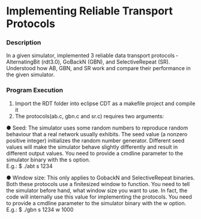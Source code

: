 Implementing Reliable Transport Protocols
=================================

### Description

In a given simulator, implemented 3 reliable data transport protocols ­ Alternating­Bit (rdt3.0), Go­Back­N (GBN), and Selective­Repeat (SR). Understood how AB, GBN, and SR work and compare their performance in the given simulator.

### Program Execution

1) Import the RDT folder into eclipse CDT as a makefile project and compile it													
2) The protocols(ab.c, gbn.c and sr.c) requires two arguments:

● Seed: The simulator uses some random numbers to reproduce random behaviour that a real network usually exhibits. The seed value (a non­zero positive integer)
initializes the random number generator. Different seed values will make the simulator behave slightly differently and result in different output values. You need to provide a cmd­line parameter to the simulator binary with the ­s option.																			
E.g.: $ ./abt ­s 1234

● Window size: This only applies to Go­back­N and Selective­Repeat binaries. Both these protocols use a finite­sized window to function. You need to tell the simulator	before hand, what window size you want to use. In fact, the code will internally use this value for implementing the protocols. You need to provide a cmd­line parameter to the simulator binary with the ­w option. 																									
E.g.: $ ./gbn ­s 1234 ­w 1000